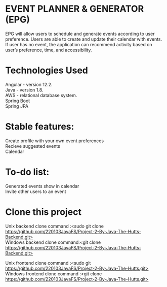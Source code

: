 # EVENT PLANNER & GENERATOR (EPG)

EPG will allow users to schedule and generate events according to user preference. Users are able to create and update their calendar with events. If user has no event, the application can recommend activity based on user’s preference, time, and accessibility.

# Technologies Used <br>

Angular - version 12.2. <br>
Java - version 1.8. <br>
AWS - relational database system. <br>
Spring Boot <br>
Spring JPA <br>

# Stable features:
Create profile with your own event preferences <br>
Recieve suggested events <br>
Calendar <br>

# To-do list:
Generated events show in calendar <br>
Invite other users to an event <br>

# Clone this project
Unix backend clone command :<sudo git clone https://github.com/220103JavaFS/Project-2-By-Java-The-Hutts-Backend.git> <br>
Windows backend clone command:<git clone https://github.com/220103JavaFS/Project-2-By-Java-The-Hutts-Backend.git> <br>

Unix frontend clone command :<sudo git https://github.com/220103JavaFS/Project-2-By-Java-The-Hutts.git> <br>
Windows frontend clone command :<git clone https://github.com/220103JavaFS/Project-2-By-Java-The-Hutts.git> <br>
